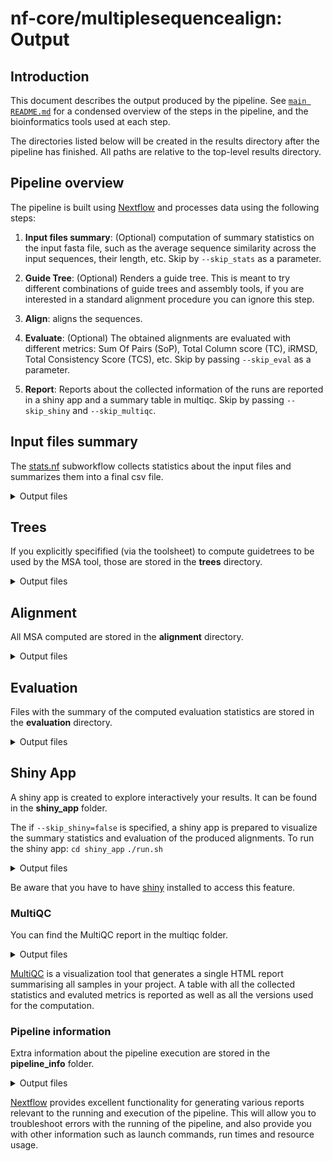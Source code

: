 # nf-core/multiplesequencealign: Output

## Introduction

This document describes the output produced by the pipeline. See [`main README.md`](../README.md) for a condensed overview of the steps in the pipeline, and the bioinformatics tools used at each step.

The directories listed below will be created in the results directory after the pipeline has finished. All paths are relative to the top-level results directory.

## Pipeline overview

The pipeline is built using [Nextflow](https://www.nextflow.io/) and processes data using the following steps:

1. **Input files summary**: (Optional) computation of summary statistics on the input fasta file, such as the average sequence similarity across the input sequences, their length, etc. Skip by `--skip_stats` as a parameter.
  
2. **Guide Tree**: (Optional) Renders a guide tree. This is meant to try different combinations of guide trees and assembly tools, if you are interested in a standard alignment procedure you can ignore this step.
4. **Align**: aligns the sequences.
5. **Evaluate**: (Optional) The obtained alignments are evaluated with different metrics: Sum Of Pairs (SoP), Total Column score (TC), iRMSD, Total Consistency Score (TCS), etc. Skip by passing `--skip_eval` as a parameter.
6. **Report**: Reports about the collected information of the runs are reported in a shiny app and a summary table in multiqc. Skip by passing `--skip_shiny` and `--skip_multiqc`.

## Input files summary

The [stats.nf](https://github.com/nf-core/multiplesequencealign/blob/dev/subworkflows/local/stats.nf) subworkflow collects statistics about the input files and summarizes them into a final csv file.

<details markdown="1">
<summary>Output files</summary>

- `summary/stats/`
  - `complete_summary_stats.csv`: csv file containing the summary for all the statistics computed on the input file.
  - `sequences/`
    - `seqstats/*_seqstats.csv`: file containing the sequence input length for each sequence in the family defined by the file name. If `--calc_seq_stats` is specified.
    - `perc_sim/*_txt`: file containing the pairwise sequence similarity for all input sequences. If `--calc_sim` is specified.
  - `structures/` - `plddt/*_full_plddt.csv`: file containing the plddt of the structures for each sequence in the input file. If `--extract_plddt` is specified.
  </details>

## Trees

If you explicitly specifified (via the toolsheet) to compute guidetrees to be used by the MSA tool, those are stored in the **trees** directory.

<details markdown="1">
<summary>Output files</summary>

- `trees/`
  - `*/*.dnd`: guide tree files.

</details>

## Alignment

All MSA computed are stored in the **alignment** directory.

<details markdown="1">
<summary>Output files</summary>

- `alignment/`
  - `*/*.fa`: each subdirectory is named after the sample id. It contains all the alignments computed on it. The filename contains all the informations of the input file used and the tool.
    The file naming convention is:
    {Input*file}*{Tree}_args-{Tree_args}_{MSA}\_args-{MSA_args}.aln

</details>

## Evaluation

Files with the summary of the computed evaluation statistics are stored in the **evaluation** directory.

<details markdown="1">
<summary>Output files</summary>

- `evaluation/`
  - `tcoffee_irmsd/`: directory containing the files with the complete iRMSD files. If `--calc_irmsd` is specified.
  - `tcoffee_tcs/`: directory containing the files with the complete TCS files. If `--calc_tcs` is specified.
  - `complete_summary_eval.csv`: csv file containing the summary of all evaluation metrics for each input file.
  </details>

## Shiny App

A shiny app is created to explore interactively your results. It can be found in the **shiny_app** folder.

The if `--skip_shiny=false` is specified, a shiny app is prepared to visualize the summary statistics and evaluation of the produced alignments.
To run the shiny app:
`cd shiny_app`
`./run.sh`

<details markdown="1">
<summary>Output files</summary>

- `shiny_app/`
  - `run.sh`: executable to start the shiny app.
  - `*.py*`: shiny app files.
  - `*.csv`: csv file used by shiny app.
  - `trace.txt`: trace file used by shiny app.
  </details>

Be aware that you have to have [shiny](https://shiny.posit.co/py/) installed to access this feature.

### MultiQC

You can find the MultiQC report in the multiqc folder. 

<details markdown="1">
<summary>Output files</summary>

- `multiqc/`
  - `multiqc_report.html`: a standalone HTML file that can be viewed in your web browser.
  - `multiqc_data/`: directory containing parsed statistics from the different tools used in the pipeline.
  - `multiqc_plots/`: directory containing static images from the report in various formats.

</details>

[MultiQC](http://multiqc.info) is a visualization tool that generates a single HTML report summarising all samples in your project. A table with all the collected statistics and evaluted metrics is reported as well as all the versions used for the computation. 

### Pipeline information

Extra information about the pipeline execution are stored in the **pipeline_info** folder. 

<details markdown="1">
<summary>Output files</summary>

- `pipeline_info/`
  - Reports generated by Nextflow: `execution_report.html`, `execution_timeline.html`, `execution_trace.txt` and `pipeline_dag.dot`/`pipeline_dag.svg`.
  - Reports generated by the pipeline: `pipeline_report.html`, `pipeline_report.txt` and `software_versions.yml`. The `pipeline_report*` files will only be present if the `--email` / `--email_on_fail` parameter's are used when running the pipeline.
  - Reformatted samplesheet files used as input to the pipeline: `samplesheet.valid.csv`.
  - Parameters used by the pipeline run: `params.json`.

</details>

[Nextflow](https://www.nextflow.io/docs/latest/tracing.html) provides excellent functionality for generating various reports relevant to the running and execution of the pipeline. This will allow you to troubleshoot errors with the running of the pipeline, and also provide you with other information such as launch commands, run times and resource usage.
